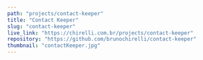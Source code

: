 ```yaml
---
path: "projects/contact-keeper"
title: "Contact Keeper"
slug: "contact-keeper"
live_link: "https://chirelli.com.br/projects/contact-keeper"
repository: "https://github.com/brunochirelli/contact-keeper"
thumbnail: "contactKeeper.jpg"
---
```

